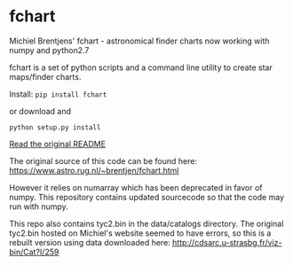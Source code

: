 # fchart
Michiel Brentjens' fchart - astronomical finder charts now working with numpy and python2.7

fchart is a set of python scripts and a command line utility to create star maps/finder charts.

Install:
`pip install fchart`

or download and

`python setup.py install`

[Read the original README](README)

The original source of this code can be found here:
https://www.astro.rug.nl/~brentjen/fchart.html

However it relies on numarray which has been deprecated in favor of numpy. This repository contains updated sourcecode so that the code may run with numpy.


This repo also contains tyc2.bin in the data/catalogs directory. The original tyc2.bin hosted on Michiel's website seemed to have errors, so this is a rebuilt version using data downloaded here: http://cdsarc.u-strasbg.fr/viz-bin/Cat?I/259

